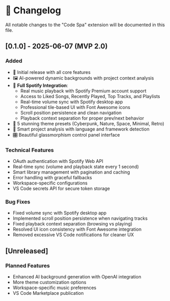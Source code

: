 # 📝 Changelog

All notable changes to the "Code Spa" extension will be documented in this file.


## [0.1.0] - 2025-06-07 (MVP 2.0)

### Added
- 🎨 Initial release with all core features
- 🖼️ AI-powered dynamic backgrounds with project context analysis
- 🎵 **Full Spotify Integration**:
  - Real music playback with Spotify Premium account support
  - Access to Liked Songs, Recently Played, Top Tracks, and Playlists
  - Real-time volume sync with Spotify desktop app
  - Professional tile-based UI with Font Awesome icons
  - Scroll position persistence and clean navigation
  - Playback context separation for proper prev/next behavior
- 🎯 5 stunning theme presets (Cyberpunk, Nature, Space, Minimal, Retro)
- 🧠 Smart project analysis with language and framework detection
- 🎛️ Beautiful glassmorphism control panel interface

### Technical Features
- OAuth authentication with Spotify Web API
- Real-time sync (volume and playback state every 1 second)
- Smart library management with pagination and caching
- Error handling with graceful fallbacks
- Workspace-specific configurations
- VS Code secrets API for secure token storage

### Bug Fixes
- Fixed volume sync with Spotify desktop app
- Implemented scroll position persistence when navigating tracks
- Fixed playback context separation (browsing vs playing)
- Resolved UI icon consistency with Font Awesome integration
- Removed excessive VS Code notifications for cleaner UX

## [Unreleased]

### Planned Features
- Enhanced AI background generation with OpenAI integration
- More theme customization options
- Workspace-specific music preferences
- VS Code Marketplace publication